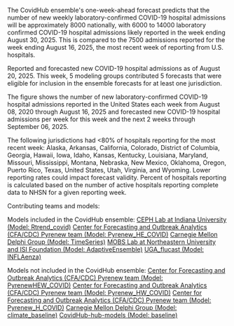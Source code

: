 The CovidHub ensemble's one-week-ahead forecast predicts that the number of new weekly laboratory-confirmed COVID-19 hospital admissions will be approximately 8000 nationally, with 6000 to 14000 laboratory confirmed COVID-19 hospital admissions likely reported in the week ending August 30, 2025. This is compared to the 7500 admissions reported for the week ending August 16, 2025, the most recent week of reporting from U.S. hospitals.

Reported and forecasted new COVID-19 hospital admissions as of August 20, 2025. This week, 5 modeling groups contributed 5 forecasts that were eligible for inclusion in the ensemble forecasts for at least one jurisdiction.

The figure shows the number of new laboratory-confirmed COVID-19 hospital admissions reported in the United States each week from August 08, 2020 through August 16, 2025 and forecasted new COVID-19 hospital admissions per week for this week and the next 2 weeks through September 06, 2025.

The following jurisdictions had <80% of hospitals reporting for the most recent week: Alaska, Arkansas, California, Colorado, District of Columbia, Georgia, Hawaii, Iowa, Idaho, Kansas, Kentucky, Louisiana, Maryland, Missouri, Mississippi, Montana, Nebraska, New Mexico, Oklahoma, Oregon, Puerto Rico, Texas, United States, Utah, Virginia, and Wyoming. Lower reporting rates could impact forecast validity. Percent of hospitals reporting is calculated based on the number of active hospitals reporting complete data to NHSN for a given reporting week.

Contributing teams and models:

Models included in the CovidHub ensemble:
[CEPH Lab at Indiana University (Model: Rtrend_covid)](https://publichealth.indiana.edu/about/directory/Marco-Ajelli-majelli.html)
[Center for Forecasting and Outbreak Analytics (CFA/CDC) Pyrenew team (Model: Pyrenew_HE_COVID)](https://github.com/cdcgov/pyrenew-hew)
[Carnegie Mellon Delphi Group (Model: TimeSeries)](https://github.com/cmu-delphi/exploration-tooling/)
[MOBS Lab at Northeastern University and ISI Foundation (Model: AdaptiveEnsemble)](https://www.isi.it/)
[UGA_flucast (Model: INFLAenza)](https://thefoxlab.wordpress.com/)

Models not included in the CovidHub ensemble:
[Center for Forecasting and Outbreak Analytics (CFA/CDC) Pyrenew team (Model: PyrenewHEW_COVID)](https://github.com/cdcgov/pyrenew-hew)
[Center for Forecasting and Outbreak Analytics (CFA/CDC) Pyrenew team (Model: Pyrenew_HW_COVID)](https://github.com/cdcgov/pyrenew-hew)
[Center for Forecasting and Outbreak Analytics (CFA/CDC) Pyrenew team (Model: Pyrenew_H_COVID)](https://github.com/cdcgov/pyrenew-hew)
[Carnegie Mellon Delphi Group (Model: climate_baseline)](https://github.com/cmu-delphi/exploration-tooling/)
[CovidHub-hub-models (Model: baseline)](https://github.com/CDCgov/covid19-forecast-hub)
